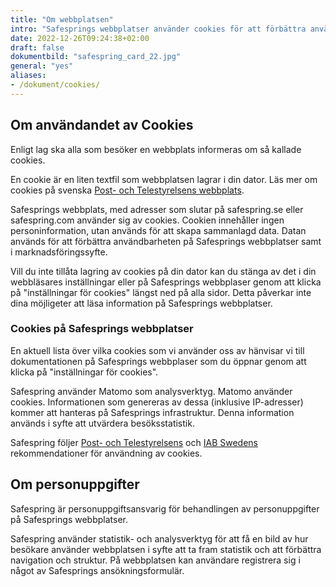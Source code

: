 ```yaml
---
title: "Om webbplatsen"
intro: "Safesprings webbplatser använder cookies för att förbättra användbarheten. Statistik- och analysverktyg används för att förbättra webbplatsen."
date: 2022-12-26T09:24:38+02:00
draft: false
dokumentbild: "safespring_card_22.jpg"
general: "yes"
aliases:
- /dokument/cookies/
---
```


## Om användandet av Cookies
Enligt lag ska alla som besöker en webbplats informeras om så kallade cookies.  

En cookie är en liten textfil som webbplatsen lagrar i din dator. Läs mer om cookies på svenska [Post- och Telestyrelsens webbplats](https://pts.se/internet-och-telefoni/kakor-cookies/ "Post- och Telestyrelsens webbsida om Cookies").

Safesprings webbplats, med adresser som slutar på safespring.se eller safespring.com använder sig av cookies. Cookien innehåller ingen personinformation, utan används för att skapa sammanlagd data. Datan används för att förbättra användbarheten på Safesprings webbplatser samt i marknadsföringssyfte.

Vill du inte tillåta lagring av cookies på din dator kan du stänga av det i din webbläsares inställningar eller på Safesprings webbplaser genom att klicka på "inställningar för cookies" längst ned på alla sidor. Detta påverkar inte dina möjligeter att läsa information på Safesprings webbplatser.

### Cookies på Safesprings webbplatser
En aktuell lista över vilka cookies som vi använder oss av hänvisar vi till dokumentationen på Safesprings webbplaser som du öppnar genom att klicka på "inställningar för cookies". 

Safespring använder Matomo som analysverktyg. Matomo använder cookies. Informationen som genereras av dessa (inklusive IP-adresser) kommer att hanteras på Safesprings infrastruktur. Denna information används i syfte att utvärdera besöksstatistik.

Safespring följer [Post- och Telestyrelsens](https://pts.se/internet-och-telefoni/kakor-cookies/ "Post- och Telestyrelsens webbplats om Cookies") och [IAB Swedens](https://iabsverige.se "IAB Swedens rekommendationer för användning av cookies") rekommendationer för användning av cookies.

## Om personuppgifter
Safespring är personuppgiftsansvarig för behandlingen av personuppgifter på Safesprings webbplatser.

Safespring använder statistik- och analysverktyg för att få en bild av hur besökare använder webbplatsen i syfte att ta fram statistik och att förbättra navigation och struktur. På webbplatsen kan användare registrera sig i något av Safesprings ansökningsformulär.
